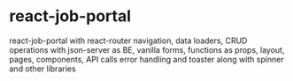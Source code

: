 # react-job-portal
react-job-portal with react-router navigation, data loaders, CRUD operations with json-server as BE, vanilla forms, functions as props, layout, pages, components, API calls error handling and toaster along with spinner and other libraries
